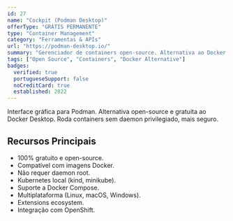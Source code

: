 ```yaml
---
id: 27
name: "Cockpit (Podman Desktop)"
offerType: "GRÁTIS PERMANENTE"
type: "Container Management"
category: "Ferramentas & APIs"
url: "https://podman-desktop.io/"
summary: "Gerenciador de containers open-source. Alternativa ao Docker Desktop sem necessidade de daemon."
tags: ["Open Source", "Containers", "Docker Alternative"]
badges:
  verified: true
  portugueseSupport: false
  noCreditCard: true
  established: 2022
---
```


Interface gráfica para Podman. Alternativa open-source e gratuita ao Docker Desktop. Roda containers sem daemon privilegiado, mais seguro.

## Recursos Principais

- 100% gratuito e open-source.
- Compatível com imagens Docker.
- Não requer daemon root.
- Kubernetes local (kind, minikube).
- Suporte a Docker Compose.
- Multiplataforma (Linux, macOS, Windows).
- Extensions ecosystem.
- Integração com OpenShift.
